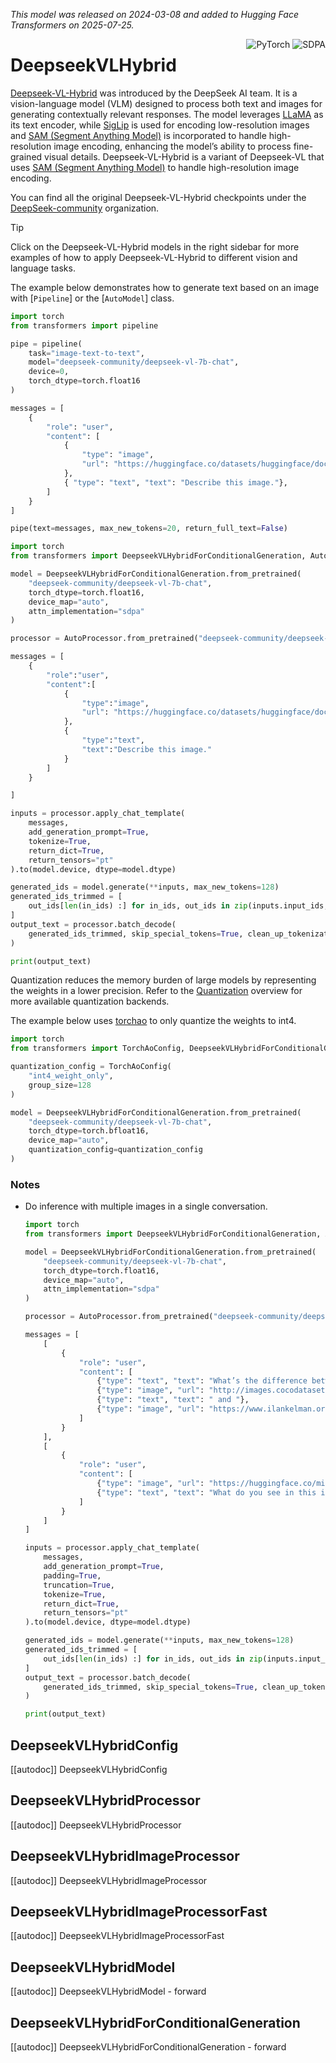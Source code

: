 <!--Copyright 2025 Deepseek AI and The HuggingFace Team. All rights reserved.

Licensed under the Apache License, Version 2.0 (the "License"); you may not use this file except in compliance with
the License. You may obtain a copy of the License at

http://www.apache.org/licenses/LICENSE-2.0

Unless required by applicable law or agreed to in writing, software distributed under the License is distributed on
an "AS IS" BASIS, WITHOUT WARRANTIES OR CONDITIONS OF ANY KIND, either express or implied. See the License for the
specific language governing permissions and limitations under the License.

⚠️ Note that this file is in Markdown but contain specific syntax for our doc-builder (similar to MDX) that may not be
rendered properly in your Markdown viewer.

-->
*This model was released on 2024-03-08 and added to Hugging Face Transformers on 2025-07-25.*

<div style="float: right;">
    <div class="flex flex-wrap space-x-1">
        <img alt="PyTorch" src="https://img.shields.io/badge/PyTorch-DE3412?style=flat&logo=pytorch&logoColor=white">
        <img alt="SDPA" src="https://img.shields.io/badge/SDPA-DE3412?style=flat&logo=pytorch&logoColor=white">
    </div>
</div>

# DeepseekVLHybrid

[Deepseek-VL-Hybrid](https://huggingface.co/papers/2403.05525) was introduced by the DeepSeek AI team. It is a vision-language model (VLM) designed to process both text and images for generating contextually relevant responses. The model leverages [LLaMA](./llama) as its text encoder, while [SigLip](./siglip) is used for encoding low-resolution images and [SAM (Segment Anything Model)](./sam) is incorporated to handle high-resolution image encoding, enhancing the model’s ability to process fine-grained visual details. Deepseek-VL-Hybrid is a variant of Deepseek-VL that uses [SAM (Segment Anything Model)](./sam) to handle high-resolution image encoding.

You can find all the original Deepseek-VL-Hybrid checkpoints under the [DeepSeek-community](https://huggingface.co/deepseek-community) organization.

> [!TIP]
> Click on the Deepseek-VL-Hybrid models in the right sidebar for more examples of how to apply Deepseek-VL-Hybrid to different vision and language tasks.

The example below demonstrates how to generate text based on an image with [`Pipeline`] or the [`AutoModel`] class.

<hfoptions id="usage">
<hfoption id="Pipeline">

```py
import torch
from transformers import pipeline

pipe = pipeline(
    task="image-text-to-text",
    model="deepseek-community/deepseek-vl-7b-chat",
    device=0,
    torch_dtype=torch.float16
)

messages = [
    {
        "role": "user",
        "content": [
            {
                "type": "image",
                "url": "https://huggingface.co/datasets/huggingface/documentation-images/resolve/main/pipeline-cat-chonk.jpeg",
            },
            { "type": "text", "text": "Describe this image."},
        ]
    }
]

pipe(text=messages, max_new_tokens=20, return_full_text=False)
```
</hfoption>

<hfoption id="AutoModel">

```py
import torch
from transformers import DeepseekVLHybridForConditionalGeneration, AutoProcessor

model = DeepseekVLHybridForConditionalGeneration.from_pretrained(
    "deepseek-community/deepseek-vl-7b-chat",
    torch_dtype=torch.float16,
    device_map="auto",
    attn_implementation="sdpa"
)

processor = AutoProcessor.from_pretrained("deepseek-community/deepseek-vl-7b-chat")

messages = [
    {
        "role":"user",
        "content":[
            {
                "type":"image",
                "url": "https://huggingface.co/datasets/huggingface/documentation-images/resolve/main/pipeline-cat-chonk.jpeg"
            },
            {
                "type":"text",
                "text":"Describe this image."
            }
        ]
    }

]

inputs = processor.apply_chat_template(
    messages,
    add_generation_prompt=True,
    tokenize=True,
    return_dict=True,
    return_tensors="pt"
).to(model.device, dtype=model.dtype)

generated_ids = model.generate(**inputs, max_new_tokens=128)
generated_ids_trimmed = [
    out_ids[len(in_ids) :] for in_ids, out_ids in zip(inputs.input_ids, generated_ids)
]
output_text = processor.batch_decode(
    generated_ids_trimmed, skip_special_tokens=True, clean_up_tokenization_spaces=False
)

print(output_text)
```
</hfoption>
</hfoptions>

Quantization reduces the memory burden of large models by representing the weights in a lower precision. Refer to the [Quantization](../quantization/overview) overview for more available quantization backends.

The example below uses [torchao](../quantization/torchao) to only quantize the weights to int4.

```python
import torch
from transformers import TorchAoConfig, DeepseekVLHybridForConditionalGeneration, AutoProcessor

quantization_config = TorchAoConfig(
    "int4_weight_only",
    group_size=128
)

model = DeepseekVLHybridForConditionalGeneration.from_pretrained(
    "deepseek-community/deepseek-vl-7b-chat",
    torch_dtype=torch.bfloat16,
    device_map="auto",
    quantization_config=quantization_config
)
```
### Notes

- Do inference with multiple images in a single conversation.
    ```py
    import torch
    from transformers import DeepseekVLHybridForConditionalGeneration, AutoProcessor

    model = DeepseekVLHybridForConditionalGeneration.from_pretrained(
        "deepseek-community/deepseek-vl-7b-chat",
        torch_dtype=torch.float16,
        device_map="auto",
        attn_implementation="sdpa"
    )

    processor = AutoProcessor.from_pretrained("deepseek-community/deepseek-vl-7b-chat")

    messages = [
        [
            {
                "role": "user",
                "content": [
                    {"type": "text", "text": "What’s the difference between"},
                    {"type": "image", "url": "http://images.cocodataset.org/val2017/000000039769.jpg"},
                    {"type": "text", "text": " and "},
                    {"type": "image", "url": "https://www.ilankelman.org/stopsigns/australia.jpg"}
                ]
            }
        ],
        [
            {
                "role": "user",
                "content": [
                    {"type": "image", "url": "https://huggingface.co/microsoft/kosmos-2-patch14-224/resolve/main/snowman.jpg"},
                    {"type": "text", "text": "What do you see in this image?"}
                ]
            }
        ]
    ]

    inputs = processor.apply_chat_template(
        messages,
        add_generation_prompt=True,
        padding=True,
        truncation=True,
        tokenize=True,
        return_dict=True,
        return_tensors="pt"
    ).to(model.device, dtype=model.dtype)

    generated_ids = model.generate(**inputs, max_new_tokens=128)
    generated_ids_trimmed = [
        out_ids[len(in_ids) :] for in_ids, out_ids in zip(inputs.input_ids, generated_ids)
    ]
    output_text = processor.batch_decode(
        generated_ids_trimmed, skip_special_tokens=True, clean_up_tokenization_spaces=False
    )

    print(output_text)
    ```

## DeepseekVLHybridConfig

[[autodoc]] DeepseekVLHybridConfig

## DeepseekVLHybridProcessor

[[autodoc]] DeepseekVLHybridProcessor

## DeepseekVLHybridImageProcessor

[[autodoc]] DeepseekVLHybridImageProcessor

## DeepseekVLHybridImageProcessorFast

[[autodoc]] DeepseekVLHybridImageProcessorFast

## DeepseekVLHybridModel

[[autodoc]] DeepseekVLHybridModel
    - forward

## DeepseekVLHybridForConditionalGeneration

[[autodoc]] DeepseekVLHybridForConditionalGeneration
    - forward
